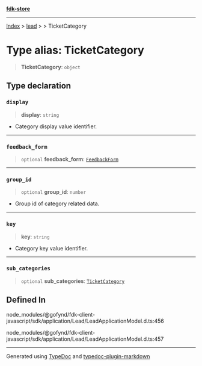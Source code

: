 [**fdk-store**](../../../README.md)
***

[Index](../../../API.md) > [lead](../../README.md) > [<internal>](../README.md) > TicketCategory

# Type alias: TicketCategory

> **TicketCategory**: `object`

## Type declaration

### `display`

> **display**: `string`

- Category display value identifier.

***

### `feedback_form`

> `optional` **feedback\_form**: [`FeedbackForm`](type-alias.FeedbackForm.md)

***

### `group_id`

> `optional` **group\_id**: `number`

- Group id of category related data.

***

### `key`

> **key**: `string`

- Category key value identifier.

***

### `sub_categories`

> `optional` **sub\_categories**: [`TicketCategory`](type-alias.TicketCategory.md)

## Defined In

node\_modules/@gofynd/fdk-client-javascript/sdk/application/Lead/LeadApplicationModel.d.ts:456

node\_modules/@gofynd/fdk-client-javascript/sdk/application/Lead/LeadApplicationModel.d.ts:457

***
Generated using [TypeDoc](https://typedoc.org/) and [typedoc-plugin-markdown](https://www.npmjs.com/package/typedoc-plugin-markdown)
